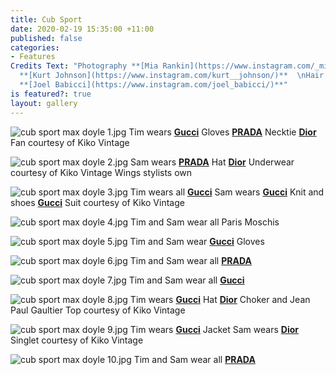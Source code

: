 ```yaml
---
title: Cub Sport
date: 2020-02-19 15:35:00 +11:00
published: false
categories:
- Features
Credits Text: "Photography **[Mia Rankin](https://www.instagram.com/_miarankinstudio/)**\nStyling
  **[Kurt Johnson](https://www.instagram.com/kurt__johnson/)**  \nHair and Makeup
  **[Joel Babicci](https://www.instagram.com/joel_babicci/)**"
is featured?: true
layout: gallery
---
```


![cub sport max doyle 1.jpg](/uploads/cub%20sport%20max%20doyle%201.jpg)
Tim wears  **[Gucci](https://www.gucci.com/au/en_au/)** Gloves **[PRADA](https://www.instagram.com/prada/)** Necktie **[Dior](https://www.dior.com/en_int)** Fan courtesy of Kiko Vintage
 
![cub sport max doyle 2.jpg](/uploads/cub%20sport%20max%20doyle%202.jpg)
Sam wears **[PRADA](https://www.instagram.com/prada/)** Hat **[Dior](https://www.dior.com/en_int)** Underwear courtesy of Kiko Vintage Wings stylists own
 
![cub sport max doyle 3.jpg](/uploads/cub%20sport%20max%20doyle%203.jpg)
Tim wears all **[Gucci](https://www.gucci.com/au/en_au/)** Sam wears **[Gucci](https://www.gucci.com/au/en_au/)** Knit and shoes **[Gucci](https://www.gucci.com/au/en_au/)** Suit courtesy of Kiko Vintage
 
![cub sport max doyle 4.jpg](/uploads/cub%20sport%20max%20doyle%204.jpg)
Tim and Sam wear all Paris Moschis

![cub sport max doyle 5.jpg](/uploads/cub%20sport%20max%20doyle%205.jpg)
Tim and Sam wear **[Gucci](https://www.gucci.com/au/en_au/)** Gloves

![cub sport max doyle 6.jpg](/uploads/cub%20sport%20max%20doyle%206.jpg)
Tim and Sam wear all **[PRADA](https://www.instagram.com/prada/)** 

![cub sport max doyle 7.jpg](/uploads/cub%20sport%20max%20doyle%207.jpg)
Tim and Sam wear all **[Gucci](https://www.gucci.com/au/en_au/)**

![cub sport max doyle 8.jpg](/uploads/cub%20sport%20max%20doyle%208.jpg)
Tim wears **[Gucci](https://www.gucci.com/au/en_au/)** Hat **[Dior](https://www.dior.com/en_int)** Choker and Jean Paul Gaultier Top courtesy of Kiko Vintage

![cub sport max doyle 9.jpg](/uploads/cub%20sport%20max%20doyle%209.jpg)
Tim wears **[Gucci](https://www.gucci.com/au/en_au/)** Jacket Sam wears **[Dior](https://www.dior.com/en_int)** Singlet courtesy of Kiko Vintage 

![cub sport max doyle 10.jpg](/uploads/cub%20sport%20max%20doyle%2010.jpg)
Tim and Sam wear  all **[PRADA](https://www.instagram.com/prada/)** 